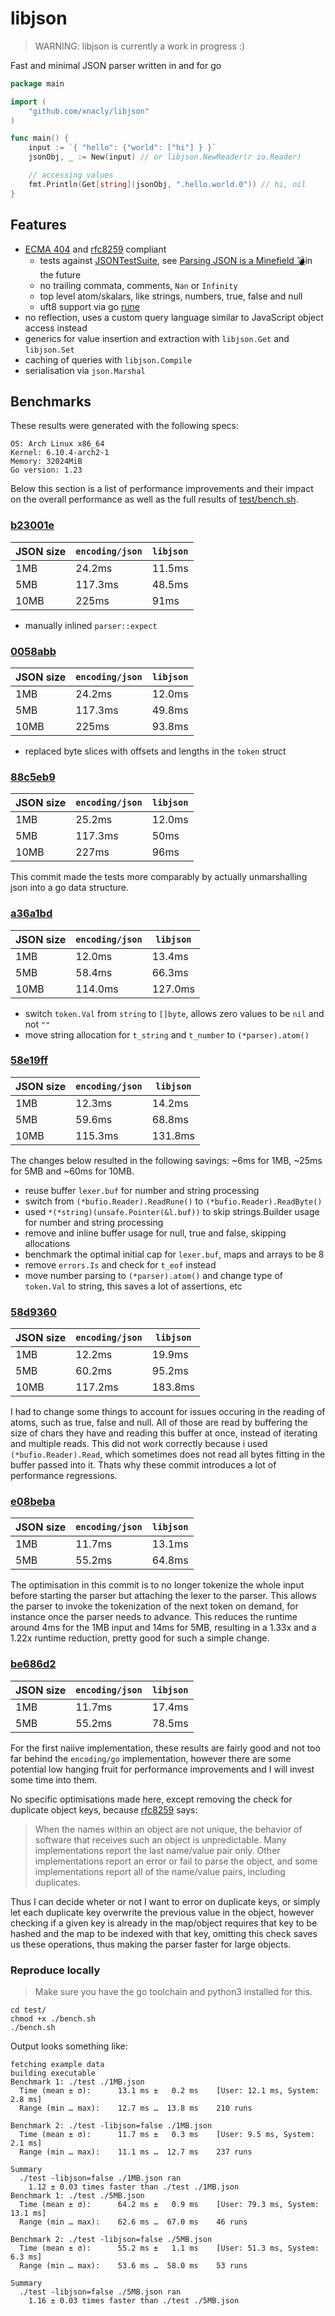 # libjson

> WARNING: libjson is currently a work in progress :)

Fast and minimal JSON parser written in and for go

```go
package main

import (
    "github.com/xnacly/libjson"
)

func main() {
	input := `{ "hello": {"world": ["hi"] } }`
	jsonObj, _ := New(input) // or libjson.NewReader(r io.Reader)

	// accessing values
	fmt.Println(Get[string](jsonObj, ".hello.world.0")) // hi, nil
}
```

## Features

- [ECMA 404](https://ecma-international.org/wp-content/uploads/ECMA-404_2nd_edition_december_2017.pdf)
  and [rfc8259](https://www.rfc-editor.org/rfc/rfc8259) compliant
  - tests against [JSONTestSuite](https://github.com/nst/JSONTestSuite), see
    [Parsing JSON is a Minefield
    💣](https://seriot.ch/projects/parsing_json.html)in the future
  - no trailing commata, comments, `Nan` or `Infinity`
  - top level atom/skalars, like strings, numbers, true, false and null
  - uft8 support via go [rune](https://go.dev/blog/strings)
- no reflection, uses a custom query language similar to JavaScript object access instead
- generics for value insertion and extraction with `libjson.Get` and `libjson.Set`
- caching of queries with `libjson.Compile`
- serialisation via `json.Marshal`

## Benchmarks

These results were generated with the following specs:

```text
OS: Arch Linux x86_64
Kernel: 6.10.4-arch2-1
Memory: 32024MiB
Go version: 1.23
```

Below this section is a list of performance improvements and their impact on
the overall performance as well as the full results of
[test/bench.sh](test/bench.sh).

### [b23001e](https://github.com/xNaCly/libjson/commit/b23001eca470935976a36cfbbc7a3c773d784a03)

| JSON size | `encoding/json` | `libjson` |
| --------- | --------------- | --------- |
| 1MB       | 24.2ms          | 11.5ms    |
| 5MB       | 117.3ms         | 48.5ms    |
| 10MB      | 225ms           | 91ms      |

- manually inlined `parser::expect`

### [0058abb](https://github.com/xNaCly/libjson/commit/0058abb7381735b27783f9809947d7e0f22d9b05)

| JSON size | `encoding/json` | `libjson` |
| --------- | --------------- | --------- |
| 1MB       | 24.2ms          | 12.0ms    |
| 5MB       | 117.3ms         | 49.8ms    |
| 10MB      | 225ms           | 93.8ms    |

- replaced byte slices with offsets and lengths in the `token` struct

### [88c5eb9](https://github.com/xNaCly/libjson/commit/88c5eb91c4fb1586af29b2cab3563b6ade424323)

| JSON size | `encoding/json` | `libjson` |
| --------- | --------------- | --------- |
| 1MB       | 25.2ms          | 12.0ms    |
| 5MB       | 117.3ms         | 50ms      |
| 10MB      | 227ms           | 96ms      |

This commit made the tests more comparably by actually unmarshalling json into
a go data structure.

### [a36a1bd](https://github.com/xNaCly/libjson/commit/a36a1bd042b10ce779c95c7c1e52232cf8d16fab)

| JSON size | `encoding/json` | `libjson` |
| --------- | --------------- | --------- |
| 1MB       | 12.0ms          | 13.4ms    |
| 5MB       | 58.4ms          | 66.3ms    |
| 10MB      | 114.0ms         | 127.0ms   |

- switch `token.Val` from `string` to `[]byte`, allows zero values to be `nil` and not `""`
- move string allocation for `t_string` and `t_number` to `(*parser).atom()`

### [58e19ff](https://github.com/xNaCly/libjson/commit/58e19ffa140b01ff873505cb500364c4fea566db)

| JSON size | `encoding/json` | `libjson` |
| --------- | --------------- | --------- |
| 1MB       | 12.3ms          | 14.2ms    |
| 5MB       | 59.6ms          | 68.8ms    |
| 10MB      | 115.3ms         | 131.8ms   |

The changes below resulted in the following savings: \~6ms for 1MB, \~25ms for
5MB and \~60ms for 10MB.

- reuse buffer `lexer.buf` for number and string processing
- switch from `(*bufio.Reader).ReadRune()` to `(*bufio.Reader).ReadByte()`
- used `*(*string)(unsafe.Pointer(&l.buf))` to skip strings.Builder usage for
  number and string processing
- remove and inline buffer usage for null, true and false, skipping allocations
- benchmark the optimal initial cap for `lexer.buf`, maps and arrays to be 8
- remove `errors.Is` and check for `t_eof` instead
- move number parsing to `(*parser).atom()` and change type of `token.Val` to string,
  this saves a lot of assertions, etc

### [58d9360](https://github.com/xNaCly/libjson/commit/58d9360bae0576e761e021ee52035713206fdab1)

| JSON size | `encoding/json` | `libjson` |
| --------- | --------------- | --------- |
| 1MB       | 12.2ms          | 19.9ms    |
| 5MB       | 60.2ms          | 95.2ms    |
| 10MB      | 117.2ms         | 183.8ms   |

I had to change some things to account for issues occuring in the reading of
atoms, such as true, false and null. All of those are read by buffering the
size of chars they have and reading this buffer at once, instead of iterating
and multiple reads. This did not work correctly because i used
`(*bufio.Reader).Read`, which sometimes does not read all bytes fitting in the
buffer passed into it. Thats why these commit introduces a lot of performance
regressions.

### [e08beba](https://github.com/xNaCly/libjson/commit/e08bebada39441d9b6a20cb05251488ddce68285)

| JSON size | `encoding/json` | `libjson` |
| --------- | --------------- | --------- |
| 1MB       | 11.7ms          | 13.1ms    |
| 5MB       | 55.2ms          | 64.8ms    |

The optimisation in this commit is to no longer tokenize the whole input before
starting the parser but attaching the lexer to the parser. This allows the
parser to invoke the tokenization of the next token on demand, for instance
once the parser needs to advance. This reduces the runtime around 4ms for the
1MB input and 14ms for 5MB, resulting in a 1.33x and a 1.22x runtime reduction,
pretty good for such a simple change.

### [be686d2](https://github.com/xNaCly/libjson/commit/be686d2c85c07cdfa91295052db54001d8cd5cc8)

| JSON size | `encoding/json` | `libjson` |
| --------- | --------------- | --------- |
| 1MB       | 11.7ms          | 17.4ms    |
| 5MB       | 55.2ms          | 78.5ms    |

For the first naiive implementation, these results are fairly good and not too
far behind the `encoding/go` implementation, however there are some potential
low hanging fruit for performance improvements and I will invest some time into
them.

No specific optimisations made here, except removing the check for duplicate
object keys, because
[rfc8259](https://www.rfc-editor.org/rfc/rfc8259) says:

> When the names within an object are not
> unique, the behavior of software that receives such an object is
> unpredictable. Many implementations report the last name/value pair only.
> Other implementations report an error or fail to parse the object, and some
> implementations report all of the name/value pairs, including duplicates.

Thus I can decide wheter or not I want to error on duplicate keys, or simply
let each duplicate key overwrite the previous value in the object, however
checking if a given key is already in the map/object requires that key to be
hashed and the map to be indexed with that key, omitting this check saves us
these operations, thus making the parser faster for large objects.

### Reproduce locally

> Make sure you have the go toolchain and python3 installed for this.

```shell
cd test/
chmod +x ./bench.sh
./bench.sh
```

Output looks something like:

```text
fetching example data
building executable
Benchmark 1: ./test ./1MB.json
  Time (mean ± σ):      13.1 ms ±   0.2 ms    [User: 12.1 ms, System: 2.8 ms]
  Range (min … max):    12.7 ms …  13.8 ms    210 runs

Benchmark 2: ./test -libjson=false ./1MB.json
  Time (mean ± σ):      11.7 ms ±   0.3 ms    [User: 9.5 ms, System: 2.1 ms]
  Range (min … max):    11.1 ms …  12.7 ms    237 runs

Summary
  ./test -libjson=false ./1MB.json ran
    1.12 ± 0.03 times faster than ./test ./1MB.json
Benchmark 1: ./test ./5MB.json
  Time (mean ± σ):      64.2 ms ±   0.9 ms    [User: 79.3 ms, System: 13.1 ms]
  Range (min … max):    62.6 ms …  67.0 ms    46 runs

Benchmark 2: ./test -libjson=false ./5MB.json
  Time (mean ± σ):      55.2 ms ±   1.1 ms    [User: 51.3 ms, System: 6.3 ms]
  Range (min … max):    53.6 ms …  58.0 ms    53 runs

Summary
  ./test -libjson=false ./5MB.json ran
    1.16 ± 0.03 times faster than ./test ./5MB.json
```
